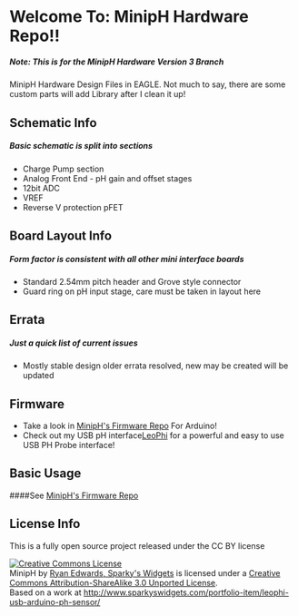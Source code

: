 Welcome To: MinipH Hardware Repo!!
================================


##### Note: This is for the MinipH Hardware Version 3 Branch

MinipH Hardware Design Files in EAGLE. Not much to say, there are some custom parts will add Library after I clean it up!

Schematic Info
-------------------------
##### Basic schematic is split into sections

- Charge Pump section
- Analog Front End - pH gain and offset stages
- 12bit ADC
- VREF
- Reverse V protection pFET

Board Layout Info
-------------------------
##### Form factor is consistent with all other mini interface boards

- Standard 2.54mm pitch header and Grove style connector
- Guard ring on pH input stage, care must be taken in layout here


Errata
-------------------------

##### Just a quick list of current issues
- Mostly stable design older errata resolved, new may be created will be updated

Firmware
-------------------------

- Take a look in [MinipH's Firmware Repo](https://github.com/SparkysWidgets/MinipHBFW) For Arduino!
- Check out my USB pH interface[LeoPhi](https://www.sparkyswidgets.com/portfolio-item/leophi-usb-arduino-ph-sensor/) for a powerful and easy to use USB PH Probe interface!

Basic Usage
-------------------------

####See [MinipH's Firmware Repo](https://github.com/SparkysWidgets/MinipHBFW)

License Info
-------------------------

<p>This is a fully open source project released under the CC BY license</p>
<a rel="license" href="http://creativecommons.org/licenses/by-sa/3.0/deed.en_US"><img alt="Creative Commons License" style="border-width: 0px;" src="http://i.creativecommons.org/l/by-sa/3.0/88x31.png" /></a><br />
<span xmlns:dct="http://purl.org/dc/terms/" property="dct:title">MinipH</span> by <a xmlns:cc="http://creativecommons.org/ns#" href="www.sparkyswidgets.com" property="cc:attributionName" rel="cc:attributionURL">Ryan Edwards, Sparky's Widgets</a> is licensed under a <a rel="license" href="http://creativecommons.org/licenses/by-sa/3.0/deed.en_US">Creative Commons Attribution-ShareAlike 3.0 Unported License</a>.<br />
Based on a work at <a xmlns:dct="http://purl.org/dc/terms/" href="/portfolio-item/leophi-usb-arduino-ph-sensor/" rel="dct:source">http://www.sparkyswidgets.com/portfolio-item/leophi-usb-arduino-ph-sensor/</a>